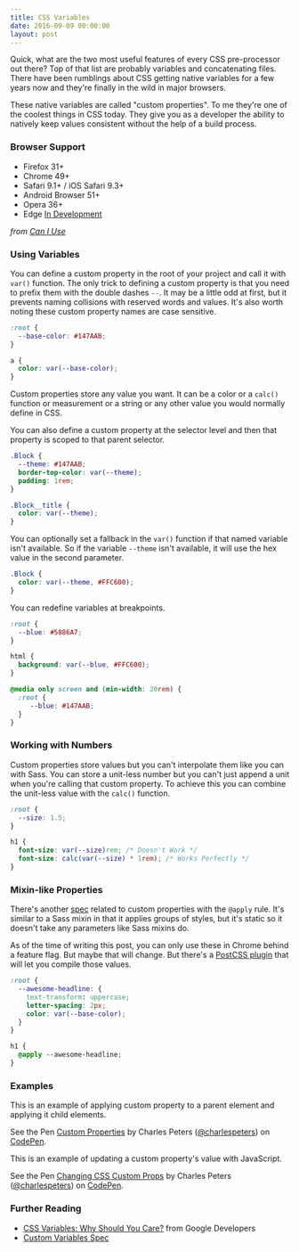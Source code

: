 ```yaml
---
title: CSS Variables
date: 2016-09-09 00:00:00
layout: post
---
```


Quick, what are the two most useful features of every CSS pre-processor out there? Top of that list are probably variables and concatenating files. There have been rumblings about CSS getting native variables for a few years now and they're finally in the wild in major browsers.

These native variables are called "custom properties". To me they're one of the coolest things in CSS today. They give you as a developer the ability to natively keep values consistent without the help of a build process.

### Browser Support

- Firefox 31+
- Chrome 49+
- Safari 9.1+ / iOS Safari 9.3+
- Android Browser 51+
- Opera 36+
- Edge [In Development](https://developer.microsoft.com/en-us/microsoft-edge/platform/status/csscustompropertiesakacssvariables/)

_from [Can I Use](http://caniuse.com/#search=custom%20properties)_

### Using Variables

You can define a custom property in the root of your project and call it with `var()` function. The only trick to defining a custom property is that you need to prefix them with the double dashes `--`. It may be a little odd at first, but it prevents naming collisions with reserved words and values. It's also worth noting these custom property names are case sensitive.

```css
:root {
  --base-color: #147AAB;
}

a {
  color: var(--base-color);
}
```

Custom properties store any value you want. It can be a color or a `calc()` function or measurement or a string or any other value you would normally define in CSS.

You can also define a custom property at the selector level and then that property is scoped to that parent selector.

```css
.Block {
  --theme: #147AAB;
  border-top-color: var(--theme);
  padding: 1rem;
}

.Block__title {
  color: var(--theme);
}
```

You can optionally set a fallback in the `var()` function if that named variable isn't available. So if the variable `--theme` isn't available, it will use the hex value in the second parameter.

```css
.Block {
  color: var(--theme, #FFC600);
}
```

You can redefine variables at breakpoints.

```css
:root {
  --blue: #5886A7;
}

html {
  background: var(--blue, #FFC600);
}

@media only screen and (min-width: 20rem) {
  :root {
     --blue: #147AAB;
  }
}
```

### Working with Numbers

Custom properties store values but you can't interpolate them like you can with Sass. You can store a unit-less number but you can't just append a unit when you're calling that custom property. To achieve this  you can combine the unit-less value with the `calc()` function.

```css
:root {
  --size: 1.5;
}

h1 {
  font-size: var(--size)rem; /* Doesn't Work */
  font-size: calc(var(--size) * 1rem); /* Works Perfectly */
}
```

### Mixin-like Properties

There's another [spec](http://tabatkins.github.io/specs/css-apply-rule/) related to custom properties with the `@apply` rule. It's similar to a Sass mixin in that it applies groups of styles, but it's static so it doesn't take any parameters like Sass mixins do.

As of the time of writing this post, you can only use these in Chrome behind a feature flag. But maybe that will change. But there's a [PostCSS plugin](https://github.com/pascalduez/postcss-apply) that will let you compile those values.

```css
:root {
  --awesome-headline: {
    text-transform: uppercase;
    letter-spacing: 2px;
    color: var(--base-color);
  }
}

h1 {
  @apply --awesome-headline;
}
```

### Examples

This is an example of applying custom property to a parent element and applying it child elements.

<p data-height="436" data-theme-id="4981" data-slug-hash="EgjzWA" data-default-tab="css,result" data-user="charlespeters" data-embed-version="2" class="codepen">See the Pen <a href="http://codepen.io/charlespeters/pen/EgjzWA/">Custom Properties</a> by Charles Peters (<a href="http://codepen.io/charlespeters">@charlespeters</a>) on <a href="http://codepen.io">CodePen</a>.</p>
<script async src="//assets.codepen.io/assets/embed/ei.js"></script>

This is an example of updating a custom property's value with JavaScript.

<p data-height="300" data-theme-id="4981" data-slug-hash="ORVrQy" data-default-tab="css,result" data-user="charlespeters" data-embed-version="2" class="codepen">See the Pen <a href="http://codepen.io/charlespeters/pen/ORVrQy/">Changing CSS Custom Props</a> by Charles Peters (<a href="http://codepen.io/charlespeters">@charlespeters</a>) on <a href="http://codepen.io">CodePen</a>.</p>
<script async src="//assets.codepen.io/assets/embed/ei.js"></script>

### Further Reading

- [CSS Variables: Why Should You Care?](https://developers.google.com/web/updates/2016/02/css-variables-why-should-you-care) from Google Developers
- [Custom Variables Spec](https://drafts.csswg.org/css-variables/)

